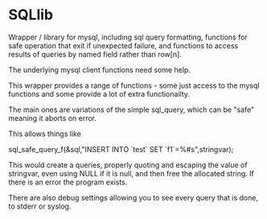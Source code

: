 # SQLlib
Wrapper / library for mysql, including sql query formatting, functions for safe operation that exit if unexpected failure, and functions to access results of queries by named field rather than row[n].

The underlying mysql client functions need some help.

This wrapper provides a range of functions - some just access to the mysql functions and some provide a lot of extra functionailty.

The main ones are variations of the simple sql_query, which can be "safe" meaning it aborts on error.

This allows things like

sql_safe_query_f(&sql,"INSERT INTO \`test\` SET \`f1\`=%#s",stringvar);

This would create a queries, properly quoting and escaping the value of stringvar, even using NULL if it is null, and then free the allocated string. If there is an error the program exists.

There are also debug settings allowing you to see every query that is done, to stderr or syslog.
